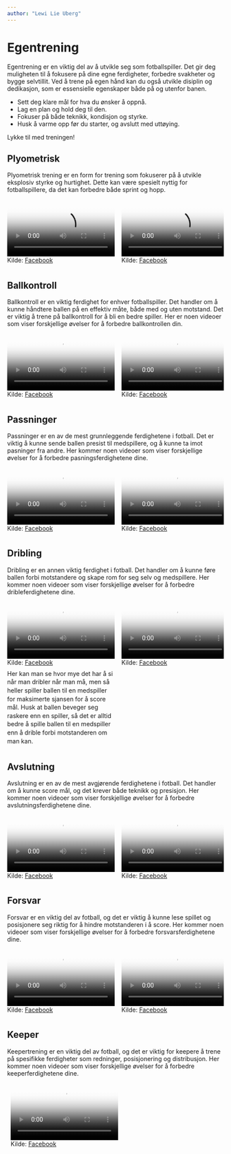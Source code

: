 ```yaml
---
author: "Lewi Lie Uberg"
---
```


# Egentrening

<!-- Global site tag (gtag.js) - Google Analytics -->
<script async src="https://www.googletagmanager.com/gtag/js?id=G-X5TVX1RNG8"></script>
<script>
  window.dataLayer = window.dataLayer || [];
  function gtag(){dataLayer.push(arguments);}
  gtag('js', new Date());

  gtag('config', 'G-X5TVX1RNG8');
</script>

Egentrening er en viktig del av å utvikle seg som fotballspiller. Det gir deg muligheten til å fokusere på dine egne ferdigheter, forbedre svakheter og bygge selvtillit. Ved å trene på egen hånd kan du også utvikle disiplin og dedikasjon, som er essensielle egenskaper både på og utenfor banen.

- Sett deg klare mål for hva du ønsker å oppnå.
- Lag en plan og hold deg til den.
- Fokuser på både teknikk, kondisjon og styrke.
- Husk å varme opp før du starter, og avslutt med uttøying.

Lykke til med treningen!

## Plyometrisk

Plyometrisk trening er en form for trening som fokuserer på å utvikle eksplosiv styrke og hurtighet. Dette kan være spesielt nyttig for fotballspillere, da det kan forbedre både sprint og hopp.

<div style="display: flex; overflow-x: auto; gap: 16px; padding: 8px; scroll-snap-type: x mandatory;">
  <div style="flex: 0 0 auto; scroll-snap-align: start;">
    <video controls width="250" poster="https://github.com/lewiuberg/muil-fotball/blob/master/docs/assets/img/plyometrisk/plyometrisk-1.png?raw=true" style="margin-bottom: 0;">
      <source src="https://github.com/lewiuberg/muil-fotball/blob/master/docs/assets/videos/plyometrisk/plyometrisk-1.mp4?raw=true" type="video/mp4">
      Din nettleser støtter dessverre ikke videoavspilling.
    </video>
    <p style="margin: 0;">Kilde: <a href="https://www.facebook.com/reel/1684568292434902" target="_blank">Facebook</a></p>
  </div>

  <div style="flex: 0 0 auto; scroll-snap-align: start;">
    <video controls width="250" poster="https://github.com/lewiuberg/muil-fotball/blob/master/docs/assets/img/plyometrisk/plyometrisk-2.png?raw=true" style="margin-bottom: 0;">
      <source src="https://github.com/lewiuberg/muil-fotball/blob/master/docs/assets/videos/plyometrisk/plyometrisk-2.mp4?raw=true" type="video/mp4">
      Din nettleser støtter dessverre ikke videoavspilling.
    </video>
    <p style="margin: 0;">Kilde: <a href="https://www.facebook.com/reel/610222318569150" target="_blank">Facebook</a></p>
  </div>

  <div style="flex: 0 0 auto; scroll-snap-align: start;">
    <video controls width="250" poster="https://github.com/lewiuberg/muil-fotball/blob/master/docs/assets/img/plyometrisk/plyometrisk-3.png?raw=true" style="margin-bottom: 0;">
      <source src="https://github.com/lewiuberg/muil-fotball/blob/master/docs/assets/videos/plyometrisk/plyometrisk-3.mp4?raw=true" type="video/mp4">
      Din nettleser støtter dessverre ikke videoavspilling.
    </video>
    <p style="margin: 0;">Kilde: <a href="https://www.facebook.com/reel/511086095145234" target="_blank">Facebook</a></p>
  </div>
</div>

## Ballkontroll

Ballkontroll er en viktig ferdighet for enhver fotballspiller. Det handler om å kunne håndtere ballen på en effektiv måte, både med og uten motstand.
Det er viktig å trene på ballkontroll for å bli en bedre spiller. Her er noen videoer som viser forskjellige øvelser for å forbedre ballkontrollen din.

<div style="display: flex; overflow-x: auto; gap: 16px; padding: 8px; scroll-snap-type: x mandatory;">
  <div style="flex: 0 0 auto; scroll-snap-align: start;">
    <video controls width="250" poster="https://github.com/lewiuberg/muil-fotball/blob/master/docs/assets/img/ballkontroll/ballkontroll-1.png?raw=true" style="margin-bottom: 0;">
      <source src="https://github.com/lewiuberg/muil-fotball/blob/master/docs/assets/videos/ballkontroll/ballkontroll-1.mp4?raw=true" type="video/mp4">
      Din nettleser støtter dessverre ikke videoavspilling.
    </video>
    <p style="margin: 0;">Kilde: <a href="https://www.facebook.com/reel/627862289922698" target="_blank">Facebook</a></p>
  </div>

  <div style="flex: 0 0 auto; scroll-snap-align: start;">
    <video controls width="250" poster="https://github.com/lewiuberg/muil-fotball/blob/master/docs/assets/img/ballkontroll/ballkontroll-2.png?raw=true" style="margin-bottom: 0;">
      <source src="https://github.com/lewiuberg/muil-fotball/blob/master/docs/assets/videos/ballkontroll/ballkontroll-2.mp4?raw=true" type="video/mp4">
      Din nettleser støtter dessverre ikke videoavspilling.
    </video>
    <p style="margin: 0;">Kilde: <a href="https://www.facebook.com/reel/973259714959151" target="_blank">Facebook</a></p>
  </div>

  <div style="flex: 0 0 auto; scroll-snap-align: start;">
    <video controls width="250" poster="https://github.com/lewiuberg/muil-fotball/blob/master/docs/assets/img/ballkontroll/ballkontroll-3.png?raw=true" style="margin-bottom: 0;">
      <source src="https://github.com/lewiuberg/muil-fotball/blob/master/docs/assets/videos/ballkontroll/ballkontroll-3.mp4?raw=true" type="video/mp4">
      Din nettleser støtter dessverre ikke videoavspilling.
    </video>
    <p style="margin: 0;">Kilde: <a href="https://www.facebook.com/reel/1625209828383858" target="_blank">Facebook</a></p>
  </div>

  <div style="flex: 0 0 auto; scroll-snap-align: start;">
    <video controls width="250" poster="https://github.com/lewiuberg/muil-fotball/blob/master/docs/assets/img/ballkontroll/ballkontroll-4.png?raw=true" style="margin-bottom: 0;">
      <source src="https://github.com/lewiuberg/muil-fotball/blob/master/docs/assets/videos/ballkontroll/ballkontroll-4.mp4?raw=true" type="video/mp4">
      Din nettleser støtter dessverre ikke videoavspilling.
    </video>
    <p style="margin: 0;">Kilde: <a href="https://www.facebook.com/reel/1573913949960909" target="_blank">Facebook</a></p>
  </div>

  <div style="flex: 0 0 auto; scroll-snap-align: start;">
    <video controls width="250" poster="https://github.com/lewiuberg/muil-fotball/blob/master/docs/assets/img/ballkontroll/ballkontroll-5.png?raw=true" style="margin-bottom: 0;">
      <source src="https://github.com/lewiuberg/muil-fotball/blob/master/docs/assets/videos/ballkontroll/ballkontroll-5.mp4?raw=true" type="video/mp4">
      Din nettleser støtter dessverre ikke videoavspilling.
    </video>
    <p style="margin: 0;">Kilde: <a href="https://www.facebook.com/reel/1161947338577807" target="_blank">Facebook</a></p>
  </div>

  <div style="flex: 0 0 auto; scroll-snap-align: start;">
    <video controls width="250" poster="https://github.com/lewiuberg/muil-fotball/blob/master/docs/assets/img/ballkontroll/ballkontroll-6.png?raw=true" style="margin-bottom: 0;">
      <source src="https://github.com/lewiuberg/muil-fotball/blob/master/docs/assets/videos/ballkontroll/ballkontroll-6.mp4?raw=true" type="video/mp4">
      Din nettleser støtter dessverre ikke videoavspilling.
    </video>
    <p style="margin: 0;">Kilde: <a href="https://www.facebook.com/reel/9413257655427084" target="_blank">Facebook</a></p>
  </div>

  <div style="flex: 0 0 auto; scroll-snap-align: start;">
    <video controls width="250" poster="https://github.com/lewiuberg/muil-fotball/blob/master/docs/assets/img/ballkontroll/ballkontroll-7.png?raw=true" style="margin-bottom: 0;">
      <source src="https://github.com/lewiuberg/muil-fotball/blob/master/docs/assets/videos/ballkontroll/ballkontroll-7.mp4?raw=true" type="video/mp4">
      Din nettleser støtter dessverre ikke videoavspilling.
    </video>
    <p style="margin: 0;">Kilde: <a href="https://www.facebook.com/reel/527602719600458" target="_blank">Facebook</a></p>
  </div>
</div>

## Passninger

Passninger er en av de mest grunnleggende ferdighetene i fotball. Det er viktig å kunne sende ballen presist til medspillere, og å kunne ta imot pasninger fra andre.
Her kommer noen videoer som viser forskjellige øvelser for å forbedre pasningsferdighetene dine.

<div style="display: flex; overflow-x: auto; gap: 16px; padding: 8px; scroll-snap-type: x mandatory;">
  <div style="flex: 0 0 auto; scroll-snap-align: start;">
    <video controls width="250" poster="https://github.com/lewiuberg/muil-fotball/blob/master/docs/assets/img/passninger/passninger-1.png?raw=true" style="margin-bottom: 0;">
      <source src="https://github.com/lewiuberg/muil-fotball/blob/master/docs/assets/videos/passninger/passninger-1.mp4?raw=true" type="video/mp4">
      Din nettleser støtter dessverre ikke videoavspilling.
    </video>
    <p style="margin: 0;">Kilde: <a href="https://www.facebook.com/reel/585364130704818" target="_blank">Facebook</a></p>
  </div>

  <div style="flex: 0 0 auto; scroll-snap-align: start;">
    <video controls width="250" poster="https://github.com/lewiuberg/muil-fotball/blob/master/docs/assets/img/passninger/passninger-2.png?raw=true" style="margin-bottom: 0;">
      <source src="https://github.com/lewiuberg/muil-fotball/blob/master/docs/assets/videos/passninger/passninger-2.mp4?raw=true" type="video/mp4">
      Din nettleser støtter dessverre ikke videoavspilling.
    </video>
    <p style="margin: 0;">Kilde: <a href="https://www.youtube.com/shorts/iVzAYDF6SYQ" target="_blank">Facebook</a></p>
  </div>

  <div style="flex: 0 0 auto; scroll-snap-align: start;">
    <video controls width="250" poster="https://github.com/lewiuberg/muil-fotball/blob/master/docs/assets/img/passninger/passninger-3.png?raw=true" style="margin-bottom: 0;">
      <source src="https://github.com/lewiuberg/muil-fotball/blob/master/docs/assets/videos/passninger/passninger-3.mp4?raw=true" type="video/mp4">
      Din nettleser støtter dessverre ikke videoavspilling.
    </video>
    <p style="margin: 0;">Kilde: <a href="https://www.facebook.com/reel/649364514185702" target="_blank">Facebook</a></p>
  </div>

  <div style="flex: 0 0 auto; scroll-snap-align: start;">
    <video controls width="250" poster="https://github.com/lewiuberg/muil-fotball/blob/master/docs/assets/img/passninger/passninger-4.png?raw=true" style="margin-bottom: 0;">
      <source src="https://github.com/lewiuberg/muil-fotball/blob/master/docs/assets/videos/passninger/passninger-4.mp4?raw=true" type="video/mp4">
      Din nettleser støtter dessverre ikke videoavspilling.
    </video>
    <p style="margin: 0;">Kilde: <a href="https://www.facebook.com/reel/520721120515799" target="_blank">Facebook</a></p>
  </div>

  <div style="flex: 0 0 auto; scroll-snap-align: start;">
    <video controls width="250" poster="https://github.com/lewiuberg/muil-fotball/blob/master/docs/assets/img/passninger/passninger-5.png?raw=true" style="margin-bottom: 0;">
      <source src="https://github.com/lewiuberg/muil-fotball/blob/master/docs/assets/videos/passninger/passninger-5.mp4?raw=true" type="video/mp4">
      Din nettleser støtter dessverre ikke videoavspilling.
    </video>
    <p style="margin: 0;">Kilde: <a href="https://www.facebook.com/reel/8459088270819823" target="_blank">Facebook</a></p>
  </div>
</div>

## Dribling

Dribling er en annen viktig ferdighet i fotball. Det handler om å kunne føre ballen forbi motstandere og skape rom for seg selv og medspillere.
Her kommer noen videoer som viser forskjellige øvelser for å forbedre dribleferdighetene dine.

<div style="display: flex; overflow-x: auto; gap: 16px; padding: 8px; scroll-snap-type: x mandatory;">
  <div style="flex: 0 0 auto; scroll-snap-align: start;">
    <video controls width="250" poster="https://github.com/lewiuberg/muil-fotball/blob/master/docs/assets/img/dribling/dribling-1.png?raw=true" style="margin-bottom: 0;">
      <source src="https://github.com/lewiuberg/muil-fotball/blob/master/docs/assets/videos/dribling/dribling-1.mp4?raw=true" type="video/mp4">
      Din nettleser støtter dessverre ikke videoavspilling.
    </video>
    <p style="margin: 0;">Kilde: <a href="https://www.facebook.com/reel/1414405995922135" target="_blank">Facebook</a></p>
    <div style="width: 250px; word-wrap: break-word; font-size: 14px; line-height: 1.4; margin-top: 8px;">
      Her kan man se hvor mye det har å si når man dribler når man må, men så heller spiller ballen til en medspiller for maksimerte sjansen for å score mål. Husk at ballen beveger seg raskere enn en spiller, så det er alltid bedre å spille ballen til en medspiller enn å drible forbi motstanderen om man kan.
    </div>
  </div>

  <div style="flex: 0 0 auto; scroll-snap-align: start;">
    <video controls width="250" poster="https://github.com/lewiuberg/muil-fotball/blob/master/docs/assets/img/dribling/dribling-2.png?raw=true" style="margin-bottom: 0;">
      <source src="https://github.com/lewiuberg/muil-fotball/blob/master/docs/assets/videos/dribling/dribling-2.mp4?raw=true" type="video/mp4">
      Din nettleser støtter dessverre ikke videoavspilling.
    </video>
    <p style="margin: 0;">Kilde: <a href="https://www.facebook.com/reel/514487794326369" target="_blank">Facebook</a></p>
  </div>
</div>

## Avslutning

Avslutning er en av de mest avgjørende ferdighetene i fotball. Det handler om å kunne score mål, og det krever både teknikk og presisjon.
Her kommer noen videoer som viser forskjellige øvelser for å forbedre avslutningsferdighetene dine.

<div style="display: flex; overflow-x: auto; gap: 16px; padding: 8px; scroll-snap-type: x mandatory;">
  <div style="flex: 0 0 auto; scroll-snap-align: start;">
    <video controls width="250" poster="https://github.com/lewiuberg/muil-fotball/blob/master/docs/assets/img/avsluttning/avsluttning-1.png?raw=true" style="margin-bottom: 0;">
      <source src="https://github.com/lewiuberg/muil-fotball/blob/master/docs/assets/videos/avsluttning/avsluttning-1.mp4?raw=true" type="video/mp4">
      Din nettleser støtter dessverre ikke videoavspilling.
    </video>
    <p style="margin: 0;">Kilde: <a href="https://www.facebook.com/reel/985700209981889" target="_blank">Facebook</a></p>
  </div>

  <div style="flex: 0 0 auto; scroll-snap-align: start;">
    <video controls width="250" poster="https://github.com/lewiuberg/muil-fotball/blob/master/docs/assets/img/avsluttning/avsluttning-2.png?raw=true" style="margin-bottom: 0;">
      <source src="https://github.com/lewiuberg/muil-fotball/blob/master/docs/assets/videos/avsluttning/avsluttning-2.mp4?raw=true" type="video/mp4">
      Din nettleser støtter dessverre ikke videoavspilling.
    </video>
    <p style="margin: 0;">Kilde: <a href="https://www.facebook.com/reel/1227137832751653" target="_blank">Facebook</a></p>
  </div>
</div>

## Forsvar

Forsvar er en viktig del av fotball, og det er viktig å kunne lese spillet og posisjonere seg riktig for å hindre motstanderen i å score.
Her kommer noen videoer som viser forskjellige øvelser for å forbedre forsvarsferdighetene dine.

<div style="display: flex; overflow-x: auto; gap: 16px; padding: 8px; scroll-snap-type: x mandatory;">
  <div style="flex: 0 0 auto; scroll-snap-align: start;">
    <video controls width="250" poster="https://github.com/lewiuberg/muil-fotball/blob/master/docs/assets/img/forsvar/forsvar-1.png?raw=true" style="margin-bottom: 0;">
      <source src="https://github.com/lewiuberg/muil-fotball/blob/master/docs/assets/videos/forsvar/forsvar-1.mp4?raw=true" type="video/mp4">
      Din nettleser støtter dessverre ikke videoavspilling.
    </video>
    <p style="margin: 0;">Kilde: <a href="https://www.facebook.com/reel/1119643093172072" target="_blank">Facebook</a></p>
  </div>

  <div style="flex: 0 0 auto; scroll-snap-align: start;">
    <video controls width="250" poster="https://github.com/lewiuberg/muil-fotball/blob/master/docs/assets/img/forsvar/forsvar-2.png?raw=true" style="margin-bottom: 0;">
      <source src="https://github.com/lewiuberg/muil-fotball/blob/master/docs/assets/videos/forsvar/forsvar-2.mp4?raw=true" type="video/mp4">
      Din nettleser støtter dessverre ikke videoavspilling.
    </video>
    <p style="margin: 0;">Kilde: <a href="https://www.facebook.com/reel/3699754867007996" target="_blank">Facebook</a></p>
  </div>
</div>

## Keeper

Keepertrening er en viktig del av fotball, og det er viktig for keepere å trene på spesifikke ferdigheter som redninger, posisjonering og distribusjon.
Her kommer noen videoer som viser forskjellige øvelser for å forbedre keeperferdighetene dine.

<div style="display: flex; overflow-x: auto; gap: 16px; padding: 8px; scroll-snap-type: x mandatory;">
  <div style="flex: 0 0 auto; scroll-snap-align: start;">
    <video controls width="250" poster="https://github.com/lewiuberg/muil-fotball/blob/master/docs/assets/img/keeper/keeper-1.png?raw=true" style="margin-bottom: 0;">
      <source src="https://github.com/lewiuberg/muil-fotball/blob/master/docs/assets/videos/keeper/keeper-1.mp4?raw=true" type="video/mp4">
      Din nettleser støtter dessverre ikke videoavspilling.
    </video>
    <p style="margin: 0;">Kilde: <a href="https://www.facebook.com/reel/28082992901291682" target="_blank">Facebook</a></p>
  </div>
</div>
